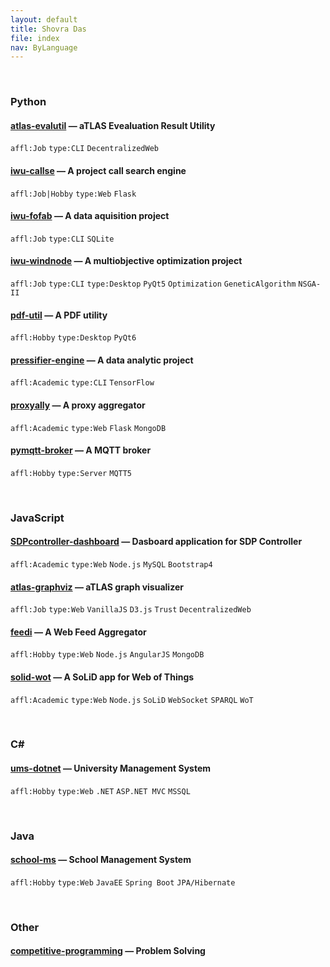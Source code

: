```yaml
---
layout: default
title: Shovra Das
file: index
nav: ByLanguage
---
```


<br>


### Python

#### [atlas-evalutil](https://github.com/shovradas/atlas-evalutil) &#8212; aTLAS Evealuation Result Utility

`affl:Job` `type:CLI`  `DecentralizedWeb`

#### [iwu-callse](https://github.com/shovradas/iwu-callse) &#8212; A project call search engine

`affl:Job|Hobby` `type:Web` `Flask` 

#### [iwu-fofab](https://github.com/shovradas/iwu-fofab) &#8212; A data aquisition project

`affl:Job` `type:CLI` `SQLite` 

#### [iwu-windnode](https://github.com/shovradas/windnode-demonstrator) &#8212; A multiobjective optimization project

`affl:Job` `type:CLI` `type:Desktop` `PyQt5` `Optimization` `GeneticAlgorithm` `NSGA-II`

#### [pdf-util](https://github.com/shovradas/pdf-util) &#8212; A PDF utility

`affl:Hobby` `type:Desktop` `PyQt6` 

#### [pressifier-engine](https://github.com/binuv-tuc/pressifier-engine) &#8212; A data analytic project

`affl:Academic` `type:CLI` `TensorFlow` 

#### [proxyally](https://github.com/shovradas/proxyally) &#8212; A proxy aggregator

`affl:Academic` `type:Web` `Flask` `MongoDB` 

#### [pymqtt-broker](https://github.com/shovradas/pymqtt-broker) &#8212; A MQTT broker

`affl:Hobby` `type:Server`  `MQTT5`


<br>


### JavaScript

#### [SDPcontroller-dashboard](https://github.com/shovradas/SDPcontroller-dashboard) &#8212; Dasboard application for SDP Controller

`affl:Academic` `type:Web` `Node.js` `MySQL` `Bootstrap4` 

#### [atlas-graphviz](https://github.com/shovradas/atlas-graphviz) &#8212; aTLAS graph visualizer

`affl:Job` `type:Web` `VanillaJS` `D3.js` `Trust` `DecentralizedWeb` 

#### [feedi](https://github.com/shovradas/feedi) &#8212; A Web Feed Aggregator

`affl:Hobby` `type:Web` `Node.js` `AngularJS` `MongoDB` 

#### [solid-wot](https://github.com/shovradas/solid-wot) &#8212; A SoLiD app for Web of Things

`affl:Academic` `type:Web` `Node.js` `SoLiD` `WebSocket` `SPARQL` `WoT`


<br>


### C#

#### [ums-dotnet](https://github.com/shovradas/ums-dotnet) &#8212; University Management System

`affl:Hobby` `type:Web` `.NET` `ASP.NET MVC` `MSSQL` 


<br>


### Java

#### [school-ms](https://github.com/shovradas/school-ms) &#8212; School Management System

`affl:Hobby` `type:Web` `JavaEE` `Spring Boot` `JPA/Hibernate` 


<br>


### Other

#### [competitive-programming](https://github.com/shovradas/competitive-programming) &#8212; Problem Solving

 